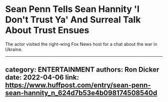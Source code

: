 # Sean Penn Tells Sean Hannity 'I Don't Trust Ya' And Surreal Talk About Trust Ensues

The actor visited the right-wing Fox News host for a chat about the war in Ukraine.

---
category: ENTERTAINMENT
authors: Ron Dicker
date: 2022-04-06
link: https://www.huffpost.com/entry/sean-penn-sean-hannity_n_624d7b53e4b098174508540d
---
